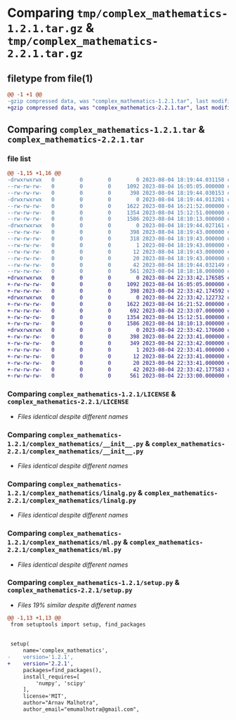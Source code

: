 # Comparing `tmp/complex_mathematics-1.2.1.tar.gz` & `tmp/complex_mathematics-2.2.1.tar.gz`

## filetype from file(1)

```diff
@@ -1 +1 @@
-gzip compressed data, was "complex_mathematics-1.2.1.tar", last modified: Fri Aug  4 18:19:44 2023, max compression
+gzip compressed data, was "complex_mathematics-2.2.1.tar", last modified: Fri Aug  4 22:33:42 2023, max compression
```

## Comparing `complex_mathematics-1.2.1.tar` & `complex_mathematics-2.2.1.tar`

### file list

```diff
@@ -1,15 +1,16 @@
-drwxrwxrwx   0        0        0        0 2023-08-04 18:19:44.031150 complex_mathematics-1.2.1/
--rw-rw-rw-   0        0        0     1092 2023-08-04 16:05:05.000000 complex_mathematics-1.2.1/LICENSE
--rw-rw-rw-   0        0        0      398 2023-08-04 18:19:44.030153 complex_mathematics-1.2.1/PKG-INFO
-drwxrwxrwx   0        0        0        0 2023-08-04 18:19:44.013201 complex_mathematics-1.2.1/complex_mathematics/
--rw-rw-rw-   0        0        0     1622 2023-08-04 16:21:52.000000 complex_mathematics-1.2.1/complex_mathematics/__init__.py
--rw-rw-rw-   0        0        0     1354 2023-08-04 15:12:51.000000 complex_mathematics-1.2.1/complex_mathematics/linalg.py
--rw-rw-rw-   0        0        0     1586 2023-08-04 18:10:13.000000 complex_mathematics-1.2.1/complex_mathematics/ml.py
-drwxrwxrwx   0        0        0        0 2023-08-04 18:19:44.027161 complex_mathematics-1.2.1/complex_mathematics.egg-info/
--rw-rw-rw-   0        0        0      398 2023-08-04 18:19:43.000000 complex_mathematics-1.2.1/complex_mathematics.egg-info/PKG-INFO
--rw-rw-rw-   0        0        0      318 2023-08-04 18:19:43.000000 complex_mathematics-1.2.1/complex_mathematics.egg-info/SOURCES.txt
--rw-rw-rw-   0        0        0        1 2023-08-04 18:19:43.000000 complex_mathematics-1.2.1/complex_mathematics.egg-info/dependency_links.txt
--rw-rw-rw-   0        0        0       12 2023-08-04 18:19:43.000000 complex_mathematics-1.2.1/complex_mathematics.egg-info/requires.txt
--rw-rw-rw-   0        0        0       20 2023-08-04 18:19:43.000000 complex_mathematics-1.2.1/complex_mathematics.egg-info/top_level.txt
--rw-rw-rw-   0        0        0       42 2023-08-04 18:19:44.032149 complex_mathematics-1.2.1/setup.cfg
--rw-rw-rw-   0        0        0      561 2023-08-04 18:18:18.000000 complex_mathematics-1.2.1/setup.py
+drwxrwxrwx   0        0        0        0 2023-08-04 22:33:42.176585 complex_mathematics-2.2.1/
+-rw-rw-rw-   0        0        0     1092 2023-08-04 16:05:05.000000 complex_mathematics-2.2.1/LICENSE
+-rw-rw-rw-   0        0        0      398 2023-08-04 22:33:42.174592 complex_mathematics-2.2.1/PKG-INFO
+drwxrwxrwx   0        0        0        0 2023-08-04 22:33:42.122732 complex_mathematics-2.2.1/complex_mathematics/
+-rw-rw-rw-   0        0        0     1622 2023-08-04 16:21:52.000000 complex_mathematics-2.2.1/complex_mathematics/__init__.py
+-rw-rw-rw-   0        0        0      692 2023-08-04 22:33:07.000000 complex_mathematics-2.2.1/complex_mathematics/algebra.py
+-rw-rw-rw-   0        0        0     1354 2023-08-04 15:12:51.000000 complex_mathematics-2.2.1/complex_mathematics/linalg.py
+-rw-rw-rw-   0        0        0     1586 2023-08-04 18:10:13.000000 complex_mathematics-2.2.1/complex_mathematics/ml.py
+drwxrwxrwx   0        0        0        0 2023-08-04 22:33:42.170600 complex_mathematics-2.2.1/complex_mathematics.egg-info/
+-rw-rw-rw-   0        0        0      398 2023-08-04 22:33:41.000000 complex_mathematics-2.2.1/complex_mathematics.egg-info/PKG-INFO
+-rw-rw-rw-   0        0        0      349 2023-08-04 22:33:42.000000 complex_mathematics-2.2.1/complex_mathematics.egg-info/SOURCES.txt
+-rw-rw-rw-   0        0        0        1 2023-08-04 22:33:41.000000 complex_mathematics-2.2.1/complex_mathematics.egg-info/dependency_links.txt
+-rw-rw-rw-   0        0        0       12 2023-08-04 22:33:41.000000 complex_mathematics-2.2.1/complex_mathematics.egg-info/requires.txt
+-rw-rw-rw-   0        0        0       20 2023-08-04 22:33:41.000000 complex_mathematics-2.2.1/complex_mathematics.egg-info/top_level.txt
+-rw-rw-rw-   0        0        0       42 2023-08-04 22:33:42.177583 complex_mathematics-2.2.1/setup.cfg
+-rw-rw-rw-   0        0        0      561 2023-08-04 22:33:00.000000 complex_mathematics-2.2.1/setup.py
```

### Comparing `complex_mathematics-1.2.1/LICENSE` & `complex_mathematics-2.2.1/LICENSE`

 * *Files identical despite different names*

### Comparing `complex_mathematics-1.2.1/complex_mathematics/__init__.py` & `complex_mathematics-2.2.1/complex_mathematics/__init__.py`

 * *Files identical despite different names*

### Comparing `complex_mathematics-1.2.1/complex_mathematics/linalg.py` & `complex_mathematics-2.2.1/complex_mathematics/linalg.py`

 * *Files identical despite different names*

### Comparing `complex_mathematics-1.2.1/complex_mathematics/ml.py` & `complex_mathematics-2.2.1/complex_mathematics/ml.py`

 * *Files identical despite different names*

### Comparing `complex_mathematics-1.2.1/setup.py` & `complex_mathematics-2.2.1/setup.py`

 * *Files 19% similar despite different names*

```diff
@@ -1,13 +1,13 @@
 from setuptools import setup, find_packages
 
 
 setup(
     name='complex_mathematics',
-    version='1.2.1',
+    version='2.2.1',
     packages=find_packages(),
     install_requires=[
         'numpy', 'scipy'
     ],
     license='MIT',
     author="Arnav Malhotra",
     author_email="emumalhotra@gmail.com",
```

